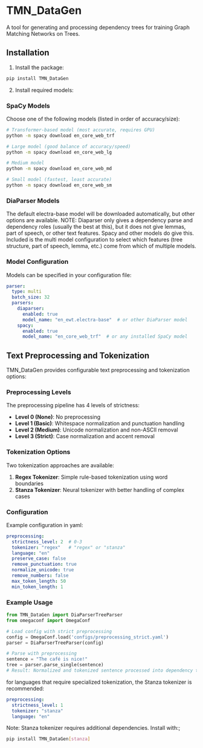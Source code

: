# TMN_DataGen

A tool for generating and processing dependency trees for training Graph Matching Networks on Trees.

## Installation

1. Install the package:
```bash
pip install TMN_DataGen
```

2. Install required models:

### SpaCy Models
Choose one of the following models (listed in order of accuracy/size):
```bash
# Transformer-based model (most accurate, requires GPU)
python -m spacy download en_core_web_trf

# Large model (good balance of accuracy/speed)
python -m spacy download en_core_web_lg

# Medium model
python -m spacy download en_core_web_md

# Small model (fastest, least accurate)
python -m spacy download en_core_web_sm
```

### DiaParser Models
The default electra-base model will be downloaded automatically, but other options are available.
NOTE: Diaparser only gives a dependency parse and dependency roles (usually the best at this), but it does not give lemmas, part of speech, or other text features. Spacy and other models do give this. Included is the multi model configuration to select which features (tree structure, part of speech, lemma, etc.) come from which of multiple models.

### Model Configuration

Models can be specified in your configuration file:
```yaml
parser:
  type: multi
  batch_size: 32
  parsers:
    diaparser:
      enabled: true
      model_name: "en_ewt.electra-base"  # or other DiaParser model
    spacy:
      enabled: true
      model_name: "en_core_web_trf"  # or any installed SpaCy model
```


## Text Preprocessing and Tokenization

TMN_DataGen provides configurable text preprocessing and tokenization options:

### Preprocessing Levels

The preprocessing pipeline has 4 levels of strictness:

- **Level 0 (None)**: No preprocessing
- **Level 1 (Basic)**: Whitespace normalization and punctuation handling
- **Level 2 (Medium)**: Unicode normalization and non-ASCII removal
- **Level 3 (Strict)**: Case normalization and accent removal

### Tokenization Options

Two tokenization approaches are available:

1. **Regex Tokenizer**: Simple rule-based tokenization using word boundaries
2. **Stanza Tokenizer**: Neural tokenizer with better handling of complex cases

### Configuration

Example configuration in yaml:

```yaml
preprocessing:
  strictness_level: 2  # 0-3
  tokenizer: "regex"   # "regex" or "stanza"
  language: "en"
  preserve_case: false
  remove_punctuation: true
  normalize_unicode: true
  remove_numbers: false
  max_token_length: 50
  min_token_length: 1
```

### Example Usage

```python
from TMN_DataGen import DiaParserTreeParser
from omegaconf import OmegaConf

# Load config with strict preprocessing
config = OmegaConf.load('configs/preprocessing_strict.yaml')
parser = DiaParserTreeParser(config)

# Parse with preprocessing
sentence = "The café is nice!"
tree = parser.parse_single(sentence)
# Result: Normalized and tokenized sentence processed into dependency tree
```

for languages that require specialized tokenization, the Stanza tokenizer is recommended:
```yaml
preprocessing:
  strictness_level: 1
  tokenizer: "stanza"
  language: "en"
```

Note: Stanza tokenizer requires additional dependencies. Install with:;
```bash
pip install TMN_DataGen[stanza]
```


